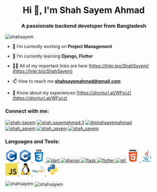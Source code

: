 <h1 align="center">Hi 👋, I'm Shah Sayem Ahmad</h1>
<h3 align="center">A passionate backend developer from Bangladesh</h3>

<p align="left"> <img src="https://komarev.com/ghpvc/?username=shahsayem&label=Profile%20views&color=0e75b6&style=flat" alt="shahsayem" /> </p>

- 🔭 I’m currently working on **Project Management**

- 🌱 I’m currently learning **Django, Flutter**

- 👨‍💻 All of my important links are here [https://linkr.bio/ShahSayem](https://linkr.bio/ShahSayem)

- 📫 How to reach me **shahsayemahmad@gmail.com**

- 📄 Know about my experiences [https://shorturl.at/WFscz](https://shorturl.at/WFscz)

<h3 align="left">Connect with me:</h3>
<p align="left">
<a href="https://linkedin.com/in/shah-sayem" target="blank"><img align="center" src="https://raw.githubusercontent.com/rahuldkjain/github-profile-readme-generator/master/src/images/icons/Social/linked-in-alt.svg" alt="shah-sayem" height="30" width="40" /></a>
<a href="https://fb.com/shah.sayemahmad.3" target="blank"><img align="center" src="https://raw.githubusercontent.com/rahuldkjain/github-profile-readme-generator/master/src/images/icons/Social/facebook.svg" alt="shah.sayemahmad.3" height="30" width="40" /></a>
<a href="https://www.youtube.com/@shahsayemahmad" target="blank"><img align="center" src="https://raw.githubusercontent.com/rahuldkjain/github-profile-readme-generator/master/src/images/icons/Social/youtube.svg" alt="@shahsayemahmad" height="30" width="40" /></a>
<a href="https://www.codechef.com/users/shah_sayem" target="blank"><img align="center" src="https://cdn.jsdelivr.net/npm/simple-icons@3.1.0/icons/codechef.svg" alt="shah_sayem" height="30" width="40" /></a>
<a href="https://codeforces.com/profile/shah_sayem" target="blank"><img align="center" src="https://raw.githubusercontent.com/rahuldkjain/github-profile-readme-generator/master/src/images/icons/Social/codeforces.svg" alt="shah_sayem" height="30" width="40" /></a>
<a href="https://www.leetcode.com/shah_sayem" target="blank"><img align="center" src="https://raw.githubusercontent.com/rahuldkjain/github-profile-readme-generator/master/src/images/icons/Social/leet-code.svg" alt="shah_sayem" height="30" width="40" /></a>
</p>

<h3 align="left">Languages and Tools:</h3>
<p align="left"> <a href="https://www.cprogramming.com/" target="_blank" rel="noreferrer"> <img src="https://raw.githubusercontent.com/devicons/devicon/master/icons/c/c-original.svg" alt="c" width="40" height="40"/> </a> <a href="https://www.w3schools.com/cpp/" target="_blank" rel="noreferrer"> <img src="https://raw.githubusercontent.com/devicons/devicon/master/icons/cplusplus/cplusplus-original.svg" alt="cplusplus" width="40" height="40"/> </a> <a href="https://www.w3schools.com/css/" target="_blank" rel="noreferrer"> <img src="https://raw.githubusercontent.com/devicons/devicon/master/icons/css3/css3-original-wordmark.svg" alt="css3" width="40" height="40"/> </a> <a href="https://dart.dev" target="_blank" rel="noreferrer"> <img src="https://www.vectorlogo.zone/logos/dartlang/dartlang-icon.svg" alt="dart" width="40" height="40"/> </a> <a href="https://www.djangoproject.com/" target="_blank" rel="noreferrer"> <img src="https://cdn.worldvectorlogo.com/logos/django.svg" alt="django" width="40" height="40"/> </a> <a href="https://flask.palletsprojects.com/" target="_blank" rel="noreferrer"> <img src="https://www.vectorlogo.zone/logos/pocoo_flask/pocoo_flask-icon.svg" alt="flask" width="40" height="40"/> </a> <a href="https://flutter.dev" target="_blank" rel="noreferrer"> <img src="https://www.vectorlogo.zone/logos/flutterio/flutterio-icon.svg" alt="flutter" width="40" height="40"/> </a> <a href="https://git-scm.com/" target="_blank" rel="noreferrer"> <img src="https://www.vectorlogo.zone/logos/git-scm/git-scm-icon.svg" alt="git" width="40" height="40"/> </a> <a href="https://www.w3.org/html/" target="_blank" rel="noreferrer"> <img src="https://raw.githubusercontent.com/devicons/devicon/master/icons/html5/html5-original-wordmark.svg" alt="html5" width="40" height="40"/> </a> <a href="https://www.java.com" target="_blank" rel="noreferrer"> <img src="https://raw.githubusercontent.com/devicons/devicon/master/icons/java/java-original.svg" alt="java" width="40" height="40"/> </a> <a href="https://developer.mozilla.org/en-US/docs/Web/JavaScript" target="_blank" rel="noreferrer"> <img src="https://raw.githubusercontent.com/devicons/devicon/master/icons/javascript/javascript-original.svg" alt="javascript" width="40" height="40"/> </a> <a href="https://www.linux.org/" target="_blank" rel="noreferrer"> <img src="https://raw.githubusercontent.com/devicons/devicon/master/icons/linux/linux-original.svg" alt="linux" width="40" height="40"/> </a> <a href="https://www.mysql.com/" target="_blank" rel="noreferrer"> <img src="https://raw.githubusercontent.com/devicons/devicon/master/icons/mysql/mysql-original-wordmark.svg" alt="mysql" width="40" height="40"/> </a> <a href="https://www.python.org" target="_blank" rel="noreferrer"> <img src="https://raw.githubusercontent.com/devicons/devicon/master/icons/python/python-original.svg" alt="python" width="40" height="40"/> </a> </p>

<p><img align="left" src="https://github-readme-stats.vercel.app/api/top-langs?username=shahsayem&show_icons=true&locale=en&layout=compact" alt="shahsayem" /></p>

<p>&nbsp;<img align="center" src="https://github-readme-stats.vercel.app/api?username=shahsayem&show_icons=true&locale=en" alt="shahsayem" /></p>
